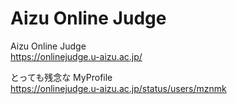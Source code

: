 # Aizu Online Judge


Aizu Online Judge    
https://onlinejudge.u-aizu.ac.jp/  


とっても残念な MyProfile  
https://onlinejudge.u-aizu.ac.jp/status/users/mznmk  

